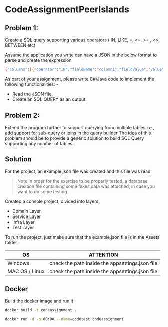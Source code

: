 # CodeAssignmentPeerIslands

## Problem 1: 
Create a SQL query supporting various operators ( IN, LIKE, =, <=, >= , <>, BETWEEN etc)

Assume the application you write can have a JSON in the below format to parse and create the expression
```sh
{"columns":[{"operator":"IN","fieldName":"column1","fieldValue":"value"},{"operator":"Equal","fieldName":"column2","fieldValue":"value"}}
```
As part of your assignment, please write C#/Java code to implement the following functionalities: -
- Read the JSON file.
- Create an SQL QUERY as an output.

## Problem 2: 
Extend the program further to support querying from multiple tables i.e., add support for sub-query or joins in the query builder
The idea of this problem should be to provide a generic solution to build SQL Query supporting any number of tables.

## Solution
For the project, an example.json file was created and this file was read.
> Note In order for the exercise to be properly tested, a database creation file containing some fakes data was attached, in case you want to do some testing.

Created a console project, divided into layers:
- Domain Layer
- Service Layer
- Infra Layer
- Test Layer

To run the project, just make sure that the example.json file is in the Assets folder

| OS | ATTENTION |
| ------ | ------ |
| Windows | check the path inside the appsettings.json file |
| MAC OS / Linux | check the path inside the appsettings.json file |

## Docker

Build the docker image and run it

```sh
docker build -t codeassignment .
```
```sh
docker run -d -p 80:80 --name=codetest codeassignment
```
